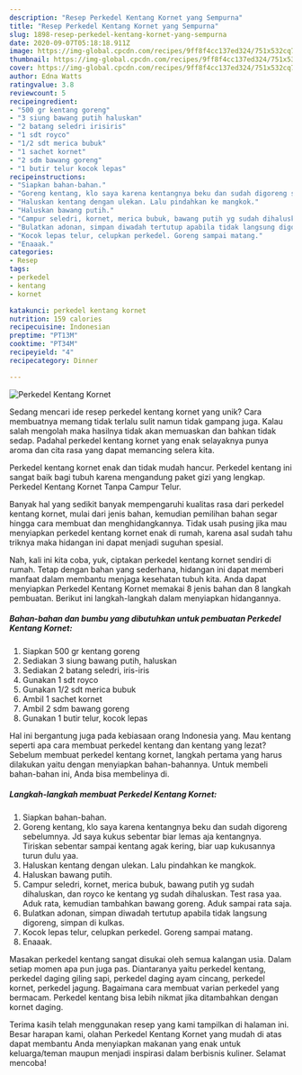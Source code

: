 ```yaml
---
description: "Resep Perkedel Kentang Kornet yang Sempurna"
title: "Resep Perkedel Kentang Kornet yang Sempurna"
slug: 1898-resep-perkedel-kentang-kornet-yang-sempurna
date: 2020-09-07T05:18:18.911Z
image: https://img-global.cpcdn.com/recipes/9ff8f4cc137ed324/751x532cq70/perkedel-kentang-kornet-foto-resep-utama.jpg
thumbnail: https://img-global.cpcdn.com/recipes/9ff8f4cc137ed324/751x532cq70/perkedel-kentang-kornet-foto-resep-utama.jpg
cover: https://img-global.cpcdn.com/recipes/9ff8f4cc137ed324/751x532cq70/perkedel-kentang-kornet-foto-resep-utama.jpg
author: Edna Watts
ratingvalue: 3.8
reviewcount: 5
recipeingredient:
- "500 gr kentang goreng"
- "3 siung bawang putih haluskan"
- "2 batang seledri irisiris"
- "1 sdt royco"
- "1/2 sdt merica bubuk"
- "1 sachet kornet"
- "2 sdm bawang goreng"
- "1 butir telur kocok lepas"
recipeinstructions:
- "Siapkan bahan-bahan."
- "Goreng kentang, klo saya karena kentangnya beku dan sudah digoreng sebelumnya. Jd saya kukus sebentar biar lemas aja kentangnya. Tiriskan sebentar sampai kentang agak kering, biar uap kukusannya turun dulu yaa."
- "Haluskan kentang dengan ulekan. Lalu pindahkan ke mangkok."
- "Haluskan bawang putih."
- "Campur seledri, kornet, merica bubuk, bawang putih yg sudah dihaluskan, dan royco ke kentang yg sudah dihaluskan. Test rasa yaa. Aduk rata, kemudian tambahkan bawang goreng. Aduk sampai rata saja."
- "Bulatkan adonan, simpan diwadah tertutup apabila tidak langsung digoreng, simpan di kulkas."
- "Kocok lepas telur, celupkan perkedel. Goreng sampai matang."
- "Enaaak."
categories:
- Resep
tags:
- perkedel
- kentang
- kornet

katakunci: perkedel kentang kornet 
nutrition: 159 calories
recipecuisine: Indonesian
preptime: "PT13M"
cooktime: "PT34M"
recipeyield: "4"
recipecategory: Dinner

---
```



![Perkedel Kentang Kornet](https://img-global.cpcdn.com/recipes/9ff8f4cc137ed324/751x532cq70/perkedel-kentang-kornet-foto-resep-utama.jpg)

Sedang mencari ide resep perkedel kentang kornet yang unik? Cara membuatnya memang tidak terlalu sulit namun tidak gampang juga. Kalau salah mengolah maka hasilnya tidak akan memuaskan dan bahkan tidak sedap. Padahal perkedel kentang kornet yang enak selayaknya punya aroma dan cita rasa yang dapat memancing selera kita.

Perkedel kentang kornet enak dan tidak mudah hancur. Perkedel kentang ini sangat baik bagi tubuh karena mengandung paket gizi yang lengkap. Perkedel Kentang Kornet Tanpa Campur Telur.

Banyak hal yang sedikit banyak mempengaruhi kualitas rasa dari perkedel kentang kornet, mulai dari jenis bahan, kemudian pemilihan bahan segar hingga cara membuat dan menghidangkannya. Tidak usah pusing jika mau menyiapkan perkedel kentang kornet enak di rumah, karena asal sudah tahu triknya maka hidangan ini dapat menjadi suguhan spesial.


Nah, kali ini kita coba, yuk, ciptakan perkedel kentang kornet sendiri di rumah. Tetap dengan bahan yang sederhana, hidangan ini dapat memberi manfaat dalam membantu menjaga kesehatan tubuh kita. Anda dapat menyiapkan Perkedel Kentang Kornet memakai 8 jenis bahan dan 8 langkah pembuatan. Berikut ini langkah-langkah dalam menyiapkan hidangannya.

<!--inarticleads1-->

##### Bahan-bahan dan bumbu yang dibutuhkan untuk pembuatan Perkedel Kentang Kornet:

1. Siapkan 500 gr kentang goreng
1. Sediakan 3 siung bawang putih, haluskan
1. Sediakan 2 batang seledri, iris-iris
1. Gunakan 1 sdt royco
1. Gunakan 1/2 sdt merica bubuk
1. Ambil 1 sachet kornet
1. Ambil 2 sdm bawang goreng
1. Gunakan 1 butir telur, kocok lepas


Hal ini bergantung juga pada kebiasaan orang Indonesia yang. Mau kentang seperti apa cara membuat perkedel kentang dan kentang yang lezat? Sebelum membuat perkedel kentang kornet, langkah pertama yang harus dilakukan yaitu dengan menyiapkan bahan-bahannya. Untuk membeli bahan-bahan ini, Anda bisa membelinya di. 

<!--inarticleads2-->

##### Langkah-langkah membuat Perkedel Kentang Kornet:

1. Siapkan bahan-bahan.
1. Goreng kentang, klo saya karena kentangnya beku dan sudah digoreng sebelumnya. Jd saya kukus sebentar biar lemas aja kentangnya. Tiriskan sebentar sampai kentang agak kering, biar uap kukusannya turun dulu yaa.
1. Haluskan kentang dengan ulekan. Lalu pindahkan ke mangkok.
1. Haluskan bawang putih.
1. Campur seledri, kornet, merica bubuk, bawang putih yg sudah dihaluskan, dan royco ke kentang yg sudah dihaluskan. Test rasa yaa. Aduk rata, kemudian tambahkan bawang goreng. Aduk sampai rata saja.
1. Bulatkan adonan, simpan diwadah tertutup apabila tidak langsung digoreng, simpan di kulkas.
1. Kocok lepas telur, celupkan perkedel. Goreng sampai matang.
1. Enaaak.


Masakan perkedel kentang sangat disukai oleh semua kalangan usia. Dalam setiap momen apa pun juga pas. Diantaranya yaitu perkedel kentang, perkedel daging giling sapi, perkedel daging ayam cincang, perkedel kornet, perkedel jagung. Bagaimana cara membuat varian perkedel yang bermacam. Perkedel kentang bisa lebih nikmat jika ditambahkan dengan kornet daging. 

Terima kasih telah menggunakan resep yang kami tampilkan di halaman ini. Besar harapan kami, olahan Perkedel Kentang Kornet yang mudah di atas dapat membantu Anda menyiapkan makanan yang enak untuk keluarga/teman maupun menjadi inspirasi dalam berbisnis kuliner. Selamat mencoba!
